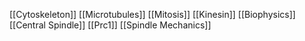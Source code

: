 [[Cytoskeleton]]
[[Microtubules]]
[[Mitosis]]
[[Kinesin]]
[[Biophysics]]
[[Central Spindle]]
[[Prc1]]
[[Spindle Mechanics]]
